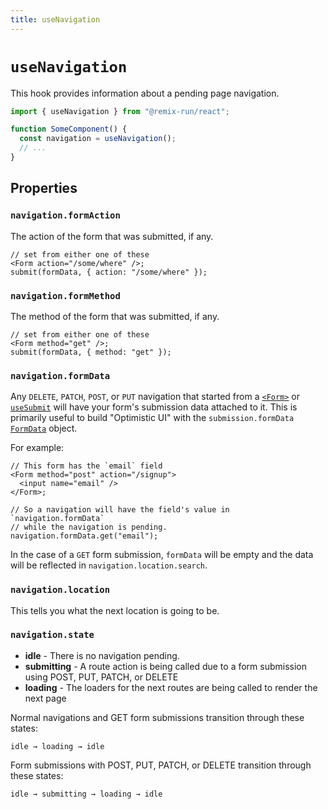 ```yaml
---
title: useNavigation
---
```


# `useNavigation`

This hook provides information about a pending page navigation.

```js
import { useNavigation } from "@remix-run/react";

function SomeComponent() {
  const navigation = useNavigation();
  // ...
}
```

## Properties

### `navigation.formAction`

The action of the form that was submitted, if any.

```tsx
// set from either one of these
<Form action="/some/where" />;
submit(formData, { action: "/some/where" });
```

### `navigation.formMethod`

The method of the form that was submitted, if any.

```tsx
// set from either one of these
<Form method="get" />;
submit(formData, { method: "get" });
```

### `navigation.formData`

Any `DELETE`, `PATCH`, `POST`, or `PUT` navigation that started from a [`<Form>`][form-component] or [`useSubmit`][use-submit] will have your form's submission data attached to it. This is primarily useful to build "Optimistic UI" with the `submission.formData` [`FormData`][form-data] object.

For example:

```tsx
// This form has the `email` field
<Form method="post" action="/signup">
  <input name="email" />
</Form>;

// So a navigation will have the field's value in `navigation.formData`
// while the navigation is pending.
navigation.formData.get("email");
```

In the case of a `GET` form submission, `formData` will be empty and the data will be reflected in `navigation.location.search`.

### `navigation.location`

This tells you what the next location is going to be.

### `navigation.state`

- **idle** - There is no navigation pending.
- **submitting** - A route action is being called due to a form submission using POST, PUT, PATCH, or DELETE
- **loading** - The loaders for the next routes are being called to render the next page

Normal navigations and GET form submissions transition through these states:

```
idle → loading → idle
```

Form submissions with POST, PUT, PATCH, or DELETE transition through these states:

```
idle → submitting → loading → idle
```

[form-component]: ../components/form
[use-submit]: ./use-submit
[form-data]: https://developer.mozilla.org/en-US/docs/Web/API/FormData
